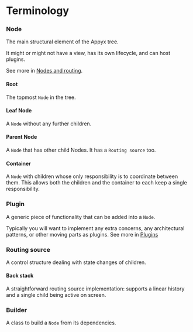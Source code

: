 # Terminology

### Node
The main structural element of the Appyx tree.
 
It might or might not have a view, has its own lifecycle, and can host plugins. 

See more in [Nodes and routing](nodes-and-routing.md).

#### Root
The topmost `Node` in the tree.

#### Leaf Node
A `Node` without any further children.

#### Parent Node
A `Node` that has other child Nodes. It has a `Routing source` too.

#### Container
A `Node` with children whose only responsibility is to coordinate between them. This allows both the children and the container to each keep a single responsibility.

### Plugin
A generic piece of functionality that can be added into a `Node`. 

Typically you will want to implement any extra concerns, any architectural patterns, or other moving parts as plugins. See more in [Plugins](plugins.md)

### Routing source
A control structure dealing with state changes of children.

#### Back stack
A straightforward routing source implementation: supports a linear history and a single child being active on screen. 

### Builder
A class to build a ```Node``` from its dependencies.






